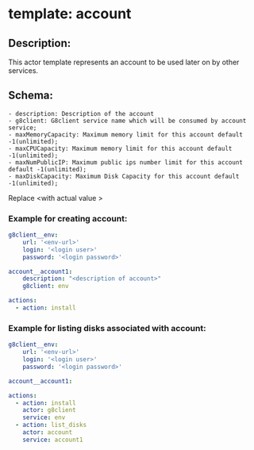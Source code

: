 # template: account

## Description:

This actor template represents an account to be used later on by other services.

## Schema:
    - description: Description of the account
    - g8client: G8client service name which will be consumed by account service;
    - maxMemoryCapacity: Maximum memory limit for this account default -1(unlimited);
    - maxCPUCapacity: Maximum memory limit for this account default -1(unlimited);
    - maxNumPublicIP: Maximum public ips number limit for this account default -1(unlimited);
    - maxDiskCapacity: Maximum Disk Capacity for this account default -1(unlimited);

Replace \<with actual value \>

### Example for creating account:

```yaml
g8client__env:
    url: '<env-url>'
    login: '<login user>'
    password: '<login password>'

account__account1:
    description: "<description of account>"
    g8client: env

actions:
  - action: install
```

### Example for listing disks associated with account:

```yaml
g8client__env:
    url: '<env-url>'
    login: '<login user>'
    password: '<login password>'

account__account1:

actions:
  - action: install
    actor: g8client
    service: env
  - action: list_disks
    actor: account
    service: account1
```
